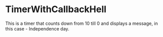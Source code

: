# TimerWithCallbackHell
 This is a timer that counts down from 10 till 0 and displays a message, in this case - Independence day.
